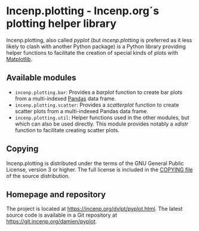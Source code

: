 Incenp.plotting - Incenp.org´s plotting helper library
======================================================

Incenp.plotting, also called *pyplot* (but *incenp.plotting* is
preferred as it less likely to clash with another Python package) is a
Python library providing helper functions to facilitate the creation of
special kinds of plots with [Matplotlib](https://matplotlib.org/).

Available modules
-----------------

- `incenp.plotting.bar`: Provides a *barplot* function to create bar
  plots from a multi-indexed [Pandas](https://pandas.pydata.org/) data
  frame.
- `incenp.plotting.scatter`: Provides a *scatterplot* function to
  create scatter plots from a multi-indexed Pandas data frame.
- `incenp.plotting.util`: Helper functions used in the other modules,
  but which can also be used directly. This module provides notably a
  *xdistr* function to facilitate creating scatter plots.

Copying
-------
Incenp.plotting is distributed under the terms of the GNU General Public
License, version 3 or higher. The full license is included in the
[COPYING file](COPYING) of the source distribution.


Homepage and repository
-----------------------
The project is located at <https://incenp.org/dvlpt/pyplot.html>. The
latest source code is available in a Git repository at
<https://git.incenp.org/damien/pyplot>.
